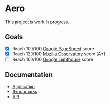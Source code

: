 # Aero
This project is work in progress.

## Goals

- [x] Reach 100/100 [Google PageSpeed](https://developers.google.com/speed/pagespeed/insights/) score
- [x] Reach 120/100 [Mozilla Observatory](https://observatory.mozilla.org/) score (A+)
- [ ] Reach 100/100 [Google Lighthouse](https://developers.google.com/web/tools/lighthouse/) score

## Documentation
* [Application](docs/Application.md)
* [Benchmarks](docs/Benchmarks.md)
* [API](docs/API.md)
